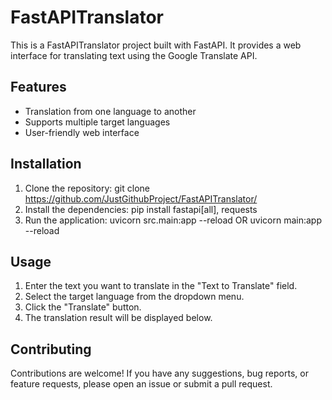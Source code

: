 # FastAPITranslator

This is a FastAPITranslator project built with FastAPI. It provides a web interface for translating text using the Google Translate API.

## Features

- Translation from one language to another
- Supports multiple target languages
- User-friendly web interface

## Installation

1. Clone the repository: git clone https://github.com/JustGithubProject/FastAPITranslator/
2. Install the dependencies: pip install fastapi[all], requests
3. Run the application: uvicorn src.main:app --reload OR uvicorn main:app --reload

## Usage

1. Enter the text you want to translate in the "Text to Translate" field.
2. Select the target language from the dropdown menu.
3. Click the "Translate" button.
4. The translation result will be displayed below.

## Contributing

Contributions are welcome! If you have any suggestions, bug reports, or feature requests, please open an issue or submit a pull request.
